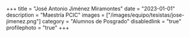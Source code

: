 +++
title = "José Antonio Jiménez Miramontes"
date = "2023-01-01"
description = "Maestría PCIC"
images = ["/images/equipo/tesistas/jose-jimenez.png"]
category = "Alumnos de Posgrado"
disabledlink = "true"
profilephoto = "true"
+++
